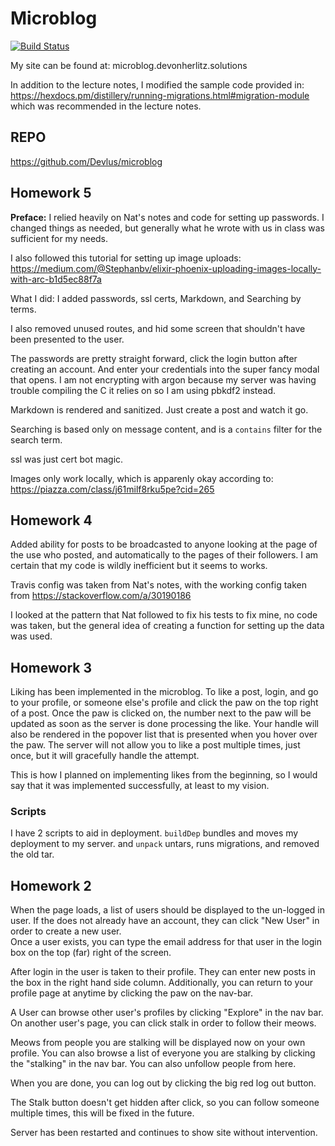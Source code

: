 # Microblog

[![Build Status](https://travis-ci.org/Devlus/microblog.svg?branch=master)](https://travis-ci.org/Devlus/microblog)

My site can be found at: microblog.devonherlitz.solutions

In addition to the lecture notes, I modified the sample code provided in:
https://hexdocs.pm/distillery/running-migrations.html#migration-module
which was recommended in the lecture notes.

## REPO
https://github.com/Devlus/microblog

## Homework 5
**Preface:** I relied heavily on Nat's notes and code for setting up passwords. I changed things as needed, but generally what he wrote with us in class was sufficient for my needs. 

I also followed this tutorial for setting up image uploads:\
https://medium.com/@Stephanbv/elixir-phoenix-uploading-images-locally-with-arc-b1d5ec88f7a

What I did:
I added passwords, ssl certs, Markdown, and Searching by terms.

I also removed unused routes, and hid some screen that shouldn't have been presented to the user.

The passwords are pretty straight forward, click the login button after creating an account. And enter your credentials into the super fancy modal that opens. I am not encrypting with argon because my server was having trouble compiling the C it relies on so I am using pbkdf2 instead.

Markdown is rendered and sanitized. Just create a post and watch it go.

Searching is based only on message content, and is a `contains` filter for the search term.

ssl was just cert bot magic.

Images only work locally, which is apparenly okay according to:\
https://piazza.com/class/j61milf8rku5pe?cid=265


## Homework 4
Added ability for posts to be broadcasted to anyone looking at the page of the use who posted, and automatically to the pages of their followers.
I am certain that my code is wildly inefficient but it seems to works.

Travis config was taken from Nat's notes, with the working config taken from https://stackoverflow.com/a/30190186

I looked at the pattern that Nat followed to fix his tests to fix mine, no code was taken, but the general idea of creating a function for setting up the data was used.

## Homework 3
Liking has been implemented in the microblog. To like a post, login, and go to your profile, or someone else's profile and click the paw on the top right of a post. Once the paw is clicked on, the number next to the paw will be updated as soon as the server is done processing the like. Your handle will also be rendered in the popover list that is presented when you hover over the paw. The server will not allow you to like a post multiple times, just once, but it will gracefully handle the attempt.

This is how I planned on implementing likes from the beginning, so I would say that it was implemented successfully, at least to my vision.

### Scripts
I have 2 scripts to aid in deployment. `buildDep` bundles and moves my deployment to my server. and `unpack` untars, runs migrations, and removed the old tar.


## Homework 2
When the page loads, a list of users should be displayed to the un-logged in user.
If the does not already have an account, they can click "New User" in order to create a new user.\
Once a user exists, you can type the email address for that user in the login box on the top (far) right of the screen.

After login in the user is taken to their profile. They can enter new posts in the box in the right hand side column. Additionally, you can return to your profile page at anytime by clicking the paw on the nav-bar.

A User can browse other user's profiles by clicking "Explore" in the nav bar. On another user's page, you can click stalk in order to follow their meows.

Meows from people you are stalking will be displayed now on your own profile.
You can also browse a list of everyone you are stalking by clicking the "stalking" in the nav bar. You can also unfollow people from here.


When you are done, you can log out by clicking the big red log out button.


The Stalk button doesn't get hidden after click, so you can follow someone multiple times, this will be fixed in the future.

Server has been restarted and continues to show site without intervention.



